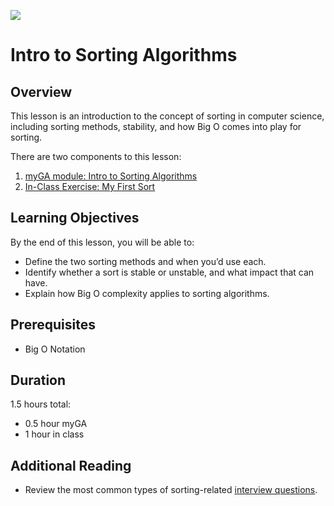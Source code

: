 ![](https://ga-dash.s3.amazonaws.com/production/assets/logo-9f88ae6c9c3871690e33280fcf557f33.png) 

# Intro to Sorting Algorithms

## Overview
This lesson is an introduction to the concept of sorting in computer science, including sorting methods, stability, and how Big O comes into play for sorting.

There are two components to this lesson:
1. [myGA module: Intro to Sorting Algorithms](https://my.generalassemb.ly/activities/818)
2. [In-Class Exercise: My First Sort](https://git.generalassemb.ly/software-engineering-immersive/SEI-Course-Materials/blob/master/6_computer-science-materials/algorithms/intro-to-sorting/exercises/MyFirstSort.md)

## Learning Objectives
By the end of this lesson, you will be able to:
- Define the two sorting methods and when you’d use each.
- Identify whether a sort is stable or unstable, and what impact that can have.
- Explain how Big O complexity applies to sorting algorithms.

## Prerequisites
* Big O Notation

## Duration
1.5 hours total:
* 0.5 hour myGA
* 1 hour in class

## Additional Reading
* Review the most common types of sorting-related [interview questions](https://www.techiedelight.com/sorting-interview-questions/).